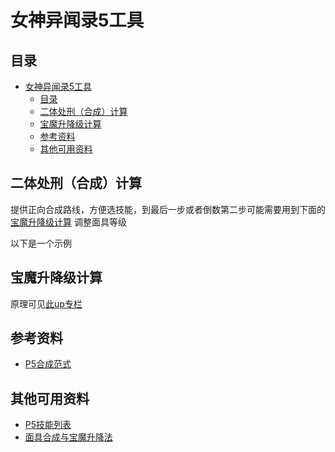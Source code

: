 # 女神异闻录5工具

## 目录
- [女神异闻录5工具](#女神异闻录5工具)
  - [目录](#目录)
  - [二体处刑（合成）计算](#二体处刑合成计算)
  - [宝魔升降级计算](#宝魔升降级计算)
  - [参考资料](#参考资料)
  - [其他可用资料](#其他可用资料)

## 二体处刑（合成）计算

提供正向合成路线，方便选技能，到最后一步或者倒数第二步可能需要用到下面的 [宝魔升降级计算](#宝魔升降级计算) 调整面具等级

以下是一个示例



## 宝魔升降级计算

原理可见[此up专栏](https://www.bilibili.com/opus/722047078518226960)

## 参考资料

- [P5合成范式](https://wiki.biligame.com/persona/P5R/%E5%90%88%E6%88%90%E8%8C%83%E5%BC%8F)

## 其他可用资料

- [P5技能列表](https://wiki.biligame.com/persona/P5R%E6%8A%80%E8%83%BD%E5%88%97%E8%A1%A8)
- [面具合成与宝魔升降法](https://www.bilibili.com/opus/722047078518226960)
